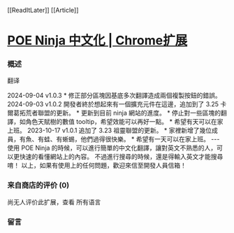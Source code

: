 [[ReadItLater]] [[Article]]

# [POE Ninja 中文化 | Chrome扩展](https://www.crxsoso.com/webstore/detail/gglmcnkdkmplojiepoigahmdkeegfgff)

### 概述

翻译

2024-09-04 v1.0.3 \* 修正部分區塊因基底多次翻譯造成兩個複製按鈕的錯誤。 2024-09-03 v1.0.2 開發者終於想起來有一個擴充元件在這邊，追加到了 3.25 卡爾葛拓荒者聯盟的更新。 \* 更新到目前 ninja 網站的進度。 \* 停止對一些區塊的翻譯，如角色天賦樹的數值 tooltip，希望效能可以再好一點。 \* 希望有天可以在家上班。 2023-10-17 v1.0.1 追加了 3.23 祖靈聯盟的更新。 \* 家裡新增了幾位成員，有魚、有蛙、有蜥蜴，他們過得很快樂。 \* 希望有一天可以在家上班。 --- 使用 POE Ninja 的時候，可以進行簡單的中文化翻譯，讓對英文不熟悉的人，可以更快速的看懂網站上的內容。 不過進行搜尋的時候，還是得輸入英文才能搜尋唷！ 以上，如果有使用上的任何問題，歡迎來信至開發人員信箱！

### 来自商店的评价 (0)

尚无人评价此扩展，查看 所有语言

### 留言